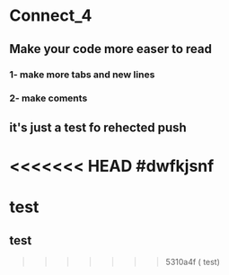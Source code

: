 # Connect_4
## Make your code more  easer to read
### 1- make more tabs and new lines
### 2- make coments


## it's just a test fo rehected push
<<<<<<< HEAD
#dwfkjsnf
=======
# test
## test
>>>>>>> 5310a4f ( test)
